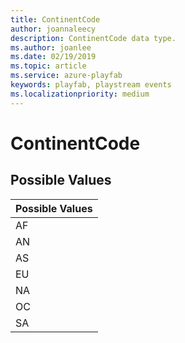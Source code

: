 ```yaml
---
title: ContinentCode
author: joannaleecy
description: ContinentCode data type.
ms.author: joanlee
ms.date: 02/19/2019
ms.topic: article
ms.service: azure-playfab
keywords: playfab, playstream events
ms.localizationpriority: medium
---
```


# ContinentCode

## Possible Values

|Possible Values|
| :--------------------|
|AF|
|AN|
|AS|
|EU|
|NA|
|OC|
|SA|
